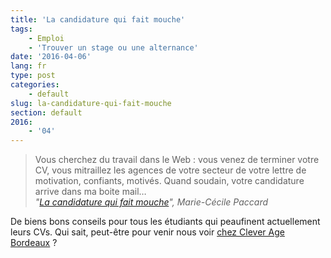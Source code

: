```yaml
---
title: 'La candidature qui fait mouche'
tags:
    - Emploi
    - 'Trouver un stage ou une alternance'
date: '2016-04-06'
lang: fr
type: post
categories:
    - default
slug: la-candidature-qui-fait-mouche
section: default
2016:
    - '04'
---
```


> Vous cherchez du travail dans le Web : vous venez de terminer votre CV, vous mitraillez les agences de votre secteur de votre lettre de motivation, confiants, motivés. Quand soudain, votre candidature arrive dans ma boite mail…  
> <cite>"[La candidature qui fait mouche](https://medium.com/france/cv-la-candidature-qui-fait-mouche-eaa2884d2844#.j3fcbkczj)", Marie-Cécile Paccard</cite>

De biens bons conseils pour tous les étudiants qui peaufinent actuellement leurs CVs. Qui sait, peut-être pour venir nous voir [chez Clever Age Bordeaux](http://www.clever-age.com/fr/carriere/#jobs-panel) ?

